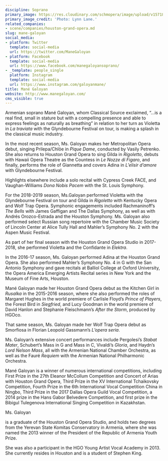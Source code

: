 ```yaml
---
discipline: Soprano
primary_image: https://res.cloudinary.com/schmopera/image/upload/v1571842852/media/2019/10/HGO_Studio_-_Mane_Galoyan_-_Look_1_-_Photographer_Lynn_Lane-10-1_sp1hja.jpg
primary_image_credit: 'Photo: Lynn Lane.'
related_companies:
- scene/companies/houston-grand-opera.md
slug: mane-galoyan
social_media:
- platform: Twitter
  template: social-media
  url: https://twitter.com/ManeGaloyan
- platform: Facebook
  template: social-media
  url: https://www.facebook.com/manegaloyansoprano/
- _template: people_single
  platform: Instagram
  template: social-media
  url: https://www.instagram.com/galoyanmane/
title: Mané Galoyan
website: http://www.manegaloyan.com/
cms_visible: true
---
```

Armenian soprano Mané Galoyan, whom Classical Source exclaimed, “...is a real find, small in stature but with a compelling presence and able to express feelings as naturally as breathing” in relation to her turn as Violetta in _La traviata_ with the Glyndebourne Festival on tour, is making a splash in the classical music industry.

In the most recent season, Ms. Galoyan makes her Metropolitan Opera debut, singing Prilepa/Chlöe in _Pique Dame_, conducted by Vasily Petrenko. She also returns to Houston Grand Opera to sing Gilda in _Rigoletto_, debuts with Hawaii Opera Theatre as the Countess in _Le Nozze di Figaro_, and finally, performs the role of Giannetta and covers Adina in _L’elisir d’amore_ with Glyndebourne Festival.

Highlights elsewhere include a solo recital with Cypress Creek FACE, and Vaughan-Williams _Dona Nobis Pacem_ with the St. Louis Symphony.

For the 2018-2019 season, Ms.Galoyan performed Violetta with the Glyndebourne Festival on tour and Gilda in _Rigoletto_ with Kentucky Opera and Wolf Trap Opera. Symphonic engagements included Rachmaninoff’s _The Bells_ with James Gaffigan and The Dallas Symphony, as well as with Andrés Orozco-Estrada and the Houston Symphony. Ms. Galoyan also performed select Russian song repertoire with the Chamber Music Society of Lincoln Center at Alice Tully Hall and Mahler’s Symphony No. 2 with the Aspen Music Festival.

As part of her final season with the Houston Grand Opera Studio in 2017-2018, she performed Violetta and the Confidante in _Elektra_.

In the 2016-17 season, Ms. Galoyan performed Adina at the Houston Grand Opera. She also performed Mahler’s Symphony No. 4 in G with the San Antonio Symphony and gave recitals at Balliol College at Oxford University, the Opera America Emerging Artists Recital series in New York and the Museum of Fine Arts, Houston.

Mané Galoyan made her Houston Grand Opera debut as the Kitchen Girl in _Rusalka_ in the 2015-2016 season, where she also performed the roles of Margaret Hughes in the world premiere of Carlisle Floyd’s _Prince of Players_, the Forest Bird in _Siegfried_, and Lucy Goodman in the world premiere of David Hanlon and Stephanie Fleischmann’s _After the Storm_, produced by HGOco.

That same season, Ms. Galoyan made her Wolf Trap Opera debut as Smorfiosa in Florian Leopold Gassmann’s _L’opera seria_.

Ms. Galoyan’s extensive concert performances include Pergolesi’s _Stabat Mater_, Schubert’s Mass in G and Mass in C, Vivaldi’s _Gloria_, and Haydn’s _Lord Nelson Mass_, all with the Armenian National Chamber Orchestra, as well as the Fauré _Requiem_ with the Armenian National Philharmonic Orchestra.

Mané Galoyan is a winner of numerous international competitions, including First Prize in the 27th Eleanor McCollum Competition and Concert of Arias with Houston Grand Opera, Third Prize in the XV International Tchaikovsky Competition, Fourth Prize in the 6th International Vocal Competition China in Ningbo, Third Prize in the 2017 Dallas Opera Guild Vocal Competition, a 2014 prize in the Hans Gabor Belvedere Competition, and first prize in the Bibigul Tulegenova International Singing Competition in Kazakhstan.

Ms. Galoyan

is a graduate of the Houston Grand Opera Studio, and holds two degrees from the Yerevan State Komitas Conservatory in Armenia, where she was named the 2013 winner of the President of the Republic of Armenia Youth Prize.

She was also a participant in the HGO Young Artist Vocal Academy in 2013. She currently resides in Houston and is a student of Stephen King.